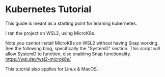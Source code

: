 # Kubernetes Tutorial
This guide is meant as a starting point for learning kubernetes.

I ran the project on WSL2, using MicroK8s.

Note you cannot install MicroK8s on WSL2 without having Snap working. See the following blog, specifically the "SystemD" section. This script will allow SystemD to function, elso enabling Snap functionality. https://wsl.dev/wsl2-microk8s/

This tutorial also applies for Linux & MacOS.